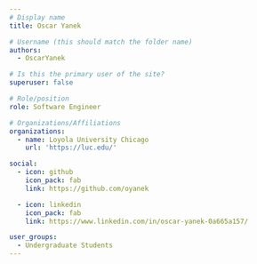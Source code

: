 ```yaml
---
# Display name
title: Oscar Yanek

# Username (this should match the folder name)
authors:
  - OscarYanek

# Is this the primary user of the site?
superuser: false

# Role/position
role: Software Engineer

# Organizations/Affiliations
organizations:
  - name: Loyola University Chicago
    url: 'https://luc.edu/'

social:
  - icon: github
    icon_pack: fab
    link: https://github.com/oyanek

  - icon: linkedin
    icon_pack: fab
    link: https://www.linkedin.com/in/oscar-yanek-0a665a157/

user_groups:
  - Undergraduate Students
---
```

